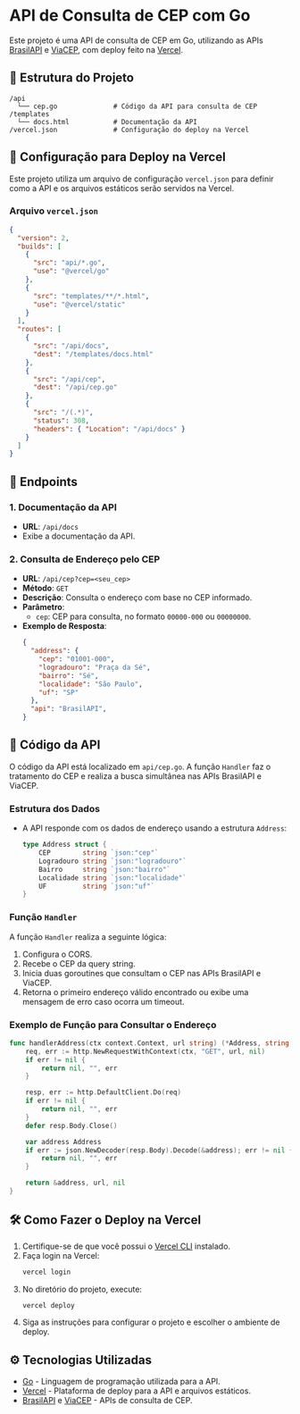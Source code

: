 # API de Consulta de CEP com Go

Este projeto é uma API de consulta de CEP em Go, utilizando as APIs [BrasilAPI](https://brasilapi.com.br/) e [ViaCEP](https://viacep.com.br/), com deploy feito na [Vercel](https://vercel.com/).

## 📑 Estrutura do Projeto

```
/api
  └── cep.go              # Código da API para consulta de CEP
/templates
  └── docs.html           # Documentação da API
/vercel.json              # Configuração do deploy na Vercel
```

## 🚀 Configuração para Deploy na Vercel

Este projeto utiliza um arquivo de configuração `vercel.json` para definir como a API e os arquivos estáticos serão servidos na Vercel.

### Arquivo `vercel.json`

```json
{
  "version": 2,
  "builds": [
    {
      "src": "api/*.go",
      "use": "@vercel/go"
    },
    {
      "src": "templates/**/*.html",
      "use": "@vercel/static"
    }
  ],
  "routes": [
    {
      "src": "/api/docs",
      "dest": "/templates/docs.html"
    },
    {
      "src": "/api/cep",
      "dest": "/api/cep.go"
    },
    {
      "src": "/(.*)",
      "status": 308,
      "headers": { "Location": "/api/docs" }
    }
  ]
}
```

## 📜 Endpoints

### 1. **Documentação da API**
   - **URL**: `/api/docs`
   - Exibe a documentação da API.

### 2. **Consulta de Endereço pelo CEP**
   - **URL**: `/api/cep?cep=<seu_cep>`
   - **Método**: `GET`
   - **Descrição**: Consulta o endereço com base no CEP informado.
   - **Parâmetro**:
     - `cep`: CEP para consulta, no formato `00000-000` ou `00000000`.
   - **Exemplo de Resposta**:
     ```json
     {
       "address": {
         "cep": "01001-000",
         "logradouro": "Praça da Sé",
         "bairro": "Sé",
         "localidade": "São Paulo",
         "uf": "SP"
       },
       "api": "BrasilAPI",
     }
     ```

## 📄 Código da API

O código da API está localizado em `api/cep.go`. A função `Handler` faz o tratamento do CEP e realiza a busca simultânea nas APIs BrasilAPI e ViaCEP.

### Estrutura dos Dados

- A API responde com os dados de endereço usando a estrutura `Address`:
  ```go
  type Address struct {
      CEP        string `json:"cep"`
      Logradouro string `json:"logradouro"`
      Bairro     string `json:"bairro"`
      Localidade string `json:"localidade"`
      UF         string `json:"uf"`
  }
  ```

### Função `Handler`

A função `Handler` realiza a seguinte lógica:
1. Configura o CORS.
2. Recebe o CEP da query string.
3. Inicia duas goroutines que consultam o CEP nas APIs BrasilAPI e ViaCEP.
4. Retorna o primeiro endereço válido encontrado ou exibe uma mensagem de erro caso ocorra um timeout.

### Exemplo de Função para Consultar o Endereço

```go
func handlerAddress(ctx context.Context, url string) (*Address, string, error) {
    req, err := http.NewRequestWithContext(ctx, "GET", url, nil)
    if err != nil {
        return nil, "", err
    }

    resp, err := http.DefaultClient.Do(req)
    if err != nil {
        return nil, "", err
    }
    defer resp.Body.Close()

    var address Address
    if err := json.NewDecoder(resp.Body).Decode(&address); err != nil {
        return nil, "", err
    }

    return &address, url, nil
}
```

## 🛠️ Como Fazer o Deploy na Vercel

1. Certifique-se de que você possui o [Vercel CLI](https://vercel.com/download) instalado.
2. Faça login na Vercel:
   ```bash
   vercel login
   ```
3. No diretório do projeto, execute:
   ```bash
   vercel deploy
   ```
4. Siga as instruções para configurar o projeto e escolher o ambiente de deploy.

## ⚙️ Tecnologias Utilizadas

- [Go](https://golang.org/) - Linguagem de programação utilizada para a API.
- [Vercel](https://vercel.com/) - Plataforma de deploy para a API e arquivos estáticos.
- [BrasilAPI](https://brasilapi.com.br/) e [ViaCEP](https://viacep.com.br/) - APIs de consulta de CEP.

